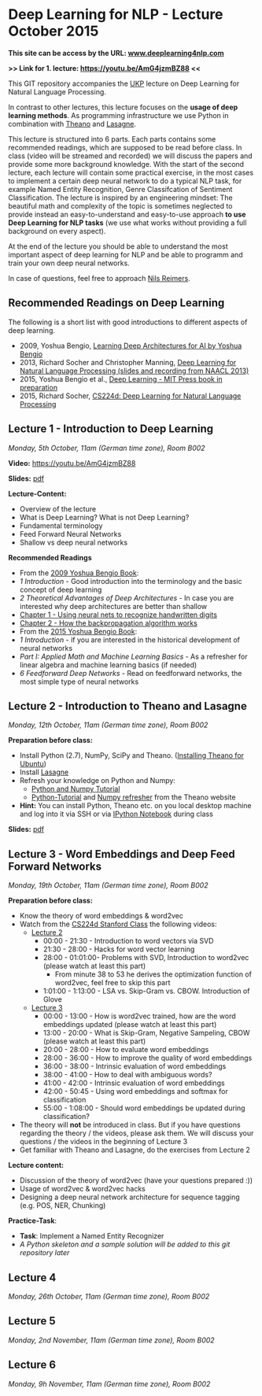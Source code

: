 # Deep Learning for NLP - Lecture October 2015
**This site can be access by the URL: www.deeplearning4nlp.com**

**>> Link for 1. lecture: https://youtu.be/AmG4jzmBZ88 <<**


This GIT repository accompanies the [UKP](https://www.ukp.tu-darmstadt.de/ukp-home/) lecture on Deep Learning for Natural Language Processing.

In contrast to other lectures, this lecture focuses on the **usage of deep learning methods**. As programming infrastructure we use Python in combination with [Theano](http://deeplearning.net/software/theano/) and [Lasagne](https://github.com/Lasagne/Lasagne).

This lecture is structured into 6 parts. Each parts contains some recommended readings, which are supposed to be read before class. In class (video will be streamed and recorded) we will discuss the papers and provide some more background knowledge. With the start of the second lecture, each lecture will contain some practical exercise, in the most cases to implement a certain deep neural network to do a typical NLP task, for example Named Entity Recognition, Genre Classifcation of Sentiment Classification. The lecture is inspired by an engineering mindset: The beautiful math and complexity of the topic is sometimes neglected to provide instead an easy-to-understand and easy-to-use approach **to use Deep Learning for NLP tasks** (we use what works without providing a full background on every aspect).

At the end of the lecture you should be able to understand the most important aspect of deep learning for NLP and be able to programm and train your own deep neural networks.

In case of questions, feel free to approach [Nils Reimers](https://www.ukp.tu-darmstadt.de/people/doctoral-researchers/nils-reimers/).

## Recommended Readings on Deep Learning
The following is a short list with good introductions to different aspects of deep learning.
* 2009, Yoshua Bengio, [Learning Deep Architectures for AI by Yoshua Bengio](http://www.iro.umontreal.ca/~bengioy/papers/ftml_book.p)
* 2013, Richard Socher and Christopher Manning, [Deep Learning for Natural Language Processing (slides and recording from NAACL 2013)](http://nlp.stanford.edu/courses/NAACL2013/)
* 2015, Yoshua Bengio et al., [Deep Learning - MIT Press book in preparation](http://www.iro.umontreal.ca/~bengioy/dlbook/)
* 2015, Richard Socher, [CS224d: Deep Learning for Natural Language Processing](http://cs224d.stanford.edu/syllabus.html)

## Lecture 1 - Introduction to Deep Learning 
*Monday, 5th October, 11am (German time zone), Room B002*

**Video:** https://youtu.be/AmG4jzmBZ88

**Slides:** [pdf](https://github.com/nreimers/deeplearning4nlp-tutorial/raw/master/2015-10_Lecture/Lecture1/2015-10-05_Deep_Learning_Intro.pdf)

**Lecture-Content:**
* Overview of the lecture
* What is Deep Learning? What is not Deep Learning?
* Fundamental terminology
* Feed Forward Neural Networks 
* Shallow vs deep neural networks

**Recommended Readings**
* From the [2009 Yoshua Bengio Book](http://www.iro.umontreal.ca/~bengioy/papers/ftml_book.pdf):
 * *1 Introduction* - Good introduction into the terminology and the basic concept of deep learning
 * *2 Theoretical Advantages of Deep Architectures* - In case you are interested why deep architectures are better than shallow
* [Chapter 1 - Using neural nets to recognize handwritten digits](http://neuralnetworksanddeeplearning.com/chap1.html)
* [Chapter 2 - How the backpropagation algorithm works](http://neuralnetworksanddeeplearning.com/chap2.html)
* From the [2015 Yoshua Bengio Book](http://www.iro.umontreal.ca/~bengioy/dlbook/):
 * *1 Introduction* - if you are interested in the historical development of neural networks
 * *Part I: Applied Math and Machine Learning Basics* - As a refresher for linear algebra and machine learning basics (if needed)
 * *6 Feedforward Deep Networks* - Read on feedforward networks, the most simple type of neural networks


## Lecture 2 - Introduction to Theano and Lasagne 
*Monday, 12th October, 11am (German time zone), Room B002*

**Preparation before class:**
* Install Python (2.7), NumPy, SciPy and Theano. ([Installing Theano for Ubuntu](http://deeplearning.net/software/theano/install_ubuntu.html))
* Install [Lasagne](https://github.com/Lasagne/Lasagne)
* Refresh your knowledge on Python and Numpy:
  * [Python and Numpy Tutorial](http://cs231n.github.io/python-numpy-tutorial/) 
  * [Python-Tutorial](http://deeplearning.net/software/theano/tutorial/python.html) and [Numpy refresher](http://deeplearning.net/software/theano/tutorial/numpy.html) from the Theano website
* **Hint:** You can install Python, Theano etc. on you local desktop machine and log into it via SSH or via [IPython Notebook](http://cs231n.github.io/ipython-tutorial/) during class

**Slides:** [pdf](https://github.com/nreimers/deeplearning4nlp-tutorial/raw/master/2015-10_Lecture/Lecture2/2015-10-12_Theano_Introduction.pdf)

## Lecture 3 - Word Embeddings and Deep Feed Forward Networks
*Monday, 19th October, 11am (German time zone), Room B002*

**Preparation before class:**
* Know the theory of word embeddings & word2vec
* Watch from the [CS224d Stanford Class](http://cs224d.stanford.edu/syllabus.html) the following videos:
  * [Lecture 2](https://www.youtube.com/watch?v=T8tQZChniMk)
    * 00:00 - 21:30 - Introduction to word vectors via SVD 
    * 21:30 - 28:00 - Hacks for word vector learning 
    * 28:00 - 01:01:00- Problems with SVD, Introduction to word2vec (please watch at least this part)
      * From minute 38 to 53 he derives the optimization function of word2vec, feel free to skip this part
    * 1:01:00 - 1:13:00 - LSA vs. Skip-Gram vs. CBOW. Introduction of Glove 
  * [Lecture 3](https://www.youtube.com/watch?v=T1j2Q9_FgTM) 
    * 00:00 - 13:00 - How is word2vec trained, how are the word embeddings updated (please watch at least this part)
    * 13:00 - 20:00 - What is Skip-Gram, Negative Sampeling, CBOW (please watch at least this part)
    * 20:00 - 28:00 - How to evaluate word embeddings 
    * 28:00 - 36:00 - How to improve the quality of word embeddings 
    * 36:00 - 38:00 - Intrinsic evaluation of word embeddings
    * 38:00 - 41:00 - How to deal with ambiguous words? 
    * 41:00 - 42:00 - Intrinsic evaluation of word embeddings 
    * 42:00 - 50:45 - Using word embeddings and softmax for classification
    * 55:00 - 1:08:00 - Should word embeddings be updated during classification? 
* The theory will **not** be introduced in class. But if you have questions regarding the theory / the videos, please ask them. We will discuss your questions / the videos in the beginning of Lecture 3 
* Get familiar with Theano and Lasagne, do the exercises from Lecture 2
 
**Lecture content:**
* Discussion of the theory of word2vec (have your questions prepared :))
* Usage of word2vec & word2vec hacks
* Designing a deep neural network architecture for sequence tagging (e.g. POS, NER, Chunking)

**Practice-Task**:
* **Task**: Implement a Named Entity Recognizer
* *A Python skeleton and a sample solution will be added to this git repository later*

## Lecture 4
*Monday, 26th October, 11am (German time zone), Room B002*

## Lecture 5
*Monday, 2nd November, 11am (German time zone), Room B002*

## Lecture 6
*Monday, 9h November, 11am (German time zone), Room B002*
